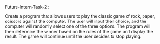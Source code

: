 Future-Intern-Task-2 :


Create a program that allows users to play the classic game of rock, paper,
scissors against the computer. The user will input their choice, and the computer 
will randomly select one of the three options. The program will then determine
the winner based on the rules of the game and display the result. The game 
will continue until the user decides to stop playing.
